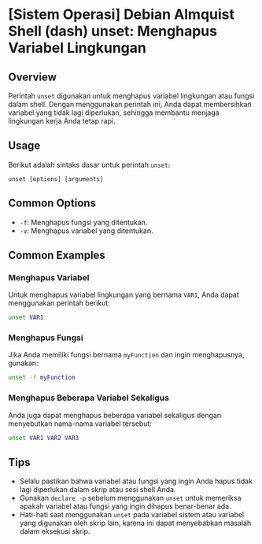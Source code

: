 # [Sistem Operasi] Debian Almquist Shell (dash) unset: Menghapus Variabel Lingkungan

## Overview
Perintah `unset` digunakan untuk menghapus variabel lingkungan atau fungsi dalam shell. Dengan menggunakan perintah ini, Anda dapat membersihkan variabel yang tidak lagi diperlukan, sehingga membantu menjaga lingkungan kerja Anda tetap rapi.

## Usage
Berikut adalah sintaks dasar untuk perintah `unset`:

```
unset [options] [arguments]
```

## Common Options
- `-f`: Menghapus fungsi yang ditentukan.
- `-v`: Menghapus variabel yang ditentukan.

## Common Examples

### Menghapus Variabel
Untuk menghapus variabel lingkungan yang bernama `VAR1`, Anda dapat menggunakan perintah berikut:

```sh
unset VAR1
```

### Menghapus Fungsi
Jika Anda memiliki fungsi bernama `myFunction` dan ingin menghapusnya, gunakan:

```sh
unset -f myFunction
```

### Menghapus Beberapa Variabel Sekaligus
Anda juga dapat menghapus beberapa variabel sekaligus dengan menyebutkan nama-nama variabel tersebut:

```sh
unset VAR1 VAR2 VAR3
```

## Tips
- Selalu pastikan bahwa variabel atau fungsi yang ingin Anda hapus tidak lagi diperlukan dalam skrip atau sesi shell Anda.
- Gunakan `declare -p` sebelum menggunakan `unset` untuk memeriksa apakah variabel atau fungsi yang ingin dihapus benar-benar ada.
- Hati-hati saat menggunakan `unset` pada variabel sistem atau variabel yang digunakan oleh skrip lain, karena ini dapat menyebabkan masalah dalam eksekusi skrip.